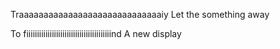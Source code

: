 Traaaaaaaaaaaaaaaaaaaaaaaaaaaaaiy
Let the something away

To fiiiiiiiiiiiiiiiiiiiiiiiiiiiiiiiiiiiiiiiind
A new display